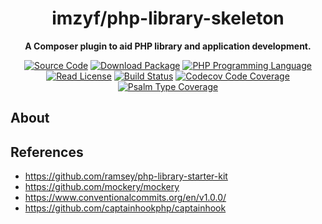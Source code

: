 <h1 align="center">imzyf/php-library-skeleton</h1>

<p align="center">
    <strong>A Composer plugin to aid PHP library and application development.</strong>
</p>

<p align="center">
    <a href="https://github.com/imzyf/php-library-skeleton"><img src="https://img.shields.io/badge/source-imzyf/php-library-skeleton.svg?style=flat-square" alt="Source Code"></a>
    <a href="https://packagist.org/packages/imzyf/php-library-skeleton"><img src="https://img.shields.io/packagist/v/imzyf/php-library-skeleton.svg?style=flat-square&label=release" alt="Download Package"></a>
    <a href="https://php.net"><img src="https://img.shields.io/packagist/php-v/imzyf/php-library-skeleton.svg?style=flat-square&colorB=%238892BF" alt="PHP Programming Language"></a>
    <a href="https://github.com/imzyf/php-library-skeleton/blob/main/LICENSE"><img src="https://img.shields.io/packagist/l/imzyf/php-library-skeleton.svg?style=flat-square&colorB=darkcyan" alt="Read License"></a>
    <a href="https://github.com/imzyf/php-library-skeleton-lib/actions/workflows/continuous-integration.yml"><img src="https://img.shields.io/github/workflow/status/imzyf/php-library-skeleton-lib/build/main?style=flat-square&logo=github" alt="Build Status"></a>
    <a href="https://codecov.io/gh/imzyf/php-library-skeleton-lib"><img src="https://img.shields.io/codecov/c/gh/imzyf/php-library-skeleton-lib?label=codecov&logo=codecov&style=flat-square" alt="Codecov Code Coverage"></a>
    <a href="https://shepherd.dev/github/imzyf/php-library-skeleton-lib"><img src="https://img.shields.io/endpoint?style=flat-square&url=https%3A%2F%2Fshepherd.dev%2Fgithub%2Framsey%2Fdevtools-lib%2Fcoverage" alt="Psalm Type Coverage"></a>
</p>

## About


## References

- https://github.com/ramsey/php-library-starter-kit
- https://github.com/mockery/mockery
- https://www.conventionalcommits.org/en/v1.0.0/
- https://github.com/captainhookphp/captainhook
